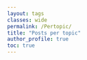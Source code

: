 ```yaml
---
layout: tags
classes: wide
permalink: /Pertopic/
title: "Posts per topic"
author_profile: true
toc: true
---
```



